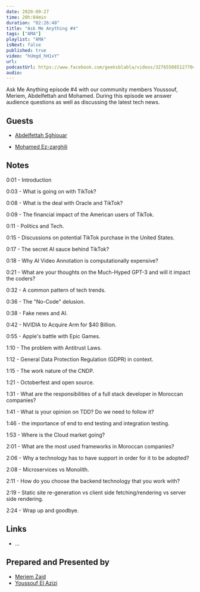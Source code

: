 ```yaml
---
date: 2020-09-27
time: 20h:04min
duration: "02:26:48"
title: "Ask Me Anything #4"
tags: ["AMA"]
playlist: "AMA"
isNext: false
published: true
video: "hUmgd_hH1xY"
url:
podcastUrl: https://www.facebook.com/geeksblabla/videos/327655085127704
audio:
---
```


Ask Me Anything episode #4 with our community members Youssouf, Meriem, Abdelfettah and Mohamed. During this episode we answer audience questions as well as discussing the latest tech news.

## Guests

- [Abdelfettah Sghiouar](https://twitter.com/boredabdel)

- [Mohamed Ez-zarghili](https://www.facebook.com/mohamed.ezzarghili)

## Notes

0:01 - Introduction

0:03 - What is going on with TikTok?

0:08 - What is the deal with Oracle and TikTok?

0:09 - The financial impact of the American users of TikTok.

0:11 - Politics and Tech.

0:15 - Discussions on potential TikTok purchase in the United States.

0:17 - The secret AI sauce behind TikTok?

0:18 - Why AI Video Annotation is computationally expensive?

0:21 - What are your thoughts on the Much-Hyped GPT-3 and will it impact the coders?

0:32 - A common pattern of tech trends.

0:36 - The "No-Code" delusion.

0:38 - Fake news and AI.

0:42 - NVIDIA to Acquire Arm for \$40 Billion.

0:55 - Apple's battle with Epic Games.

1:10 - The problem with Antitrust Laws.

1:12 - General Data Protection Regulation (GDPR) in context.

1:15 - The work nature of the CNDP.

1:21 - Octoberfest and open source.

1:31 - What are the responsibilities of a full stack developer in Moroccan companies?

1:41 - What is your opinion on TDD? Do we need to follow it?

1:46 - the importance of end to end testing and integration testing.

1:53 - Where is the Cloud market going?

2:01 - What are the most used frameworks in Moroccan companies?

2:06 - Why a technology has to have support in order for it to be adopted?

2:08 - Microservices vs Monolith.

2:11 - How do you choose the backend technology that you work with?

2:19 - Static site re-generation vs client side fetching/rendering vs server side rendering.

2:24 - Wrap up and goodbye.

## Links

- ...

## Prepared and Presented by

- [Meriem Zaid](https://www.facebook.com/MeriemZaid)
- [Youssouf El Azizi](https://elazizi.com/)
